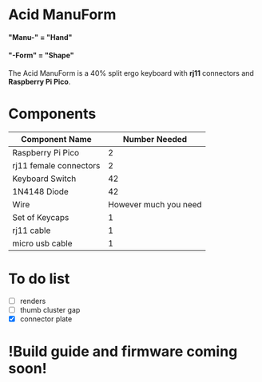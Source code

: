 # Acid ManuForm

#### "Manu-" = "Hand"
#### "-Form" = "Shape"

The Acid ManuForm is a 40% split ergo keyboard with **rj11** connectors and **Raspberry Pi Pico**.

# Components
|Component Name|Number Needed|
|-|-|
|Raspberry Pi Pico|2|
|rj11 female connectors|2|
|Keyboard Switch|42|
|1N4148 Diode|42|
|Wire| However much you need|
|Set of Keycaps|1|
|rj11 cable|1|
|micro usb cable|1|

# To do list
 - [ ] renders
 - [ ] thumb cluster gap
 - [x] connector plate
 
 # !Build guide and firmware coming soon!

